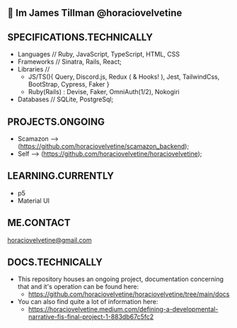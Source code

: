 ## 👋 Im James Tillman @horaciovelvetine

## SPECIFICATIONS.TECHNICALLY

- Languages // Ruby, JavaScript, TypeScript, HTML, CSS
- Frameworks // Sinatra, Rails, React;
- Libraries //
  - JS/TS(){ Query, Discord.js, Redux ( & Hooks! ), Jest, TailwindCss, BootStrap, Cypress, Faker }
  - Ruby(Rails) : Devise, Faker, OmniAuth(1/2), Nokogiri
- Databases // SQLite, PostgreSql;

## PROJECTS.ONGOING

- Scamazon --> (<https://github.com/horaciovelvetine/scamazon_backend>);
- Self --> (<https://github.com/horaciovelvetine/horaciovelvetine>);

## LEARNING.CURRENTLY

- p5
- Material UI

## ME.CONTACT

horaciovelvetine@gmail.com

## DOCS.TECHNICALLY

- This repository houses an ongoing project, documentation concerning that and it's operation can be found here:
  - <https://github.com/horaciovelvetine/horaciovelvetine/tree/main/docs>
- You can also find quite a lot of information here:
  - <https://horaciovelvetine.medium.com/defining-a-developmental-narrative-fis-final-project-1-883db67c5fc2>
